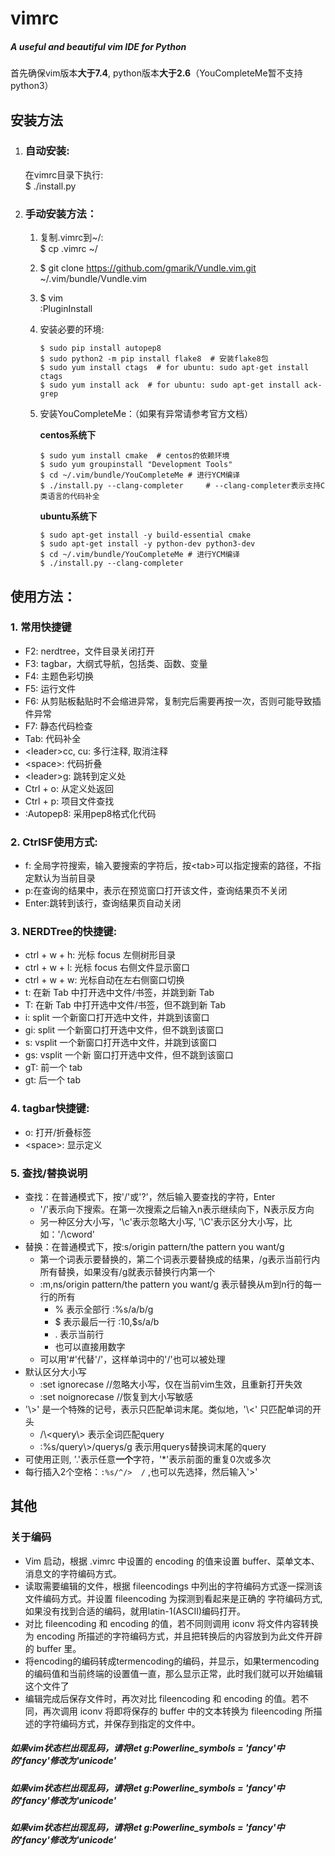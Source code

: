 # vimrc
##### A useful and beautiful vim IDE for Python

首先确保vim版本**大于7.4**, python版本**大于2.6**（YouCompleteMe暂不支持python3）

## 安装方法

1. ### 自动安装:

    在vimrc目录下执行:  
    $ ./install.py

2. ### 手动安装方法：
    1. 复制.vimrc到~/:  
       $ cp .vimrc ~/
    2. $ git clone https://github.com/gmarik/Vundle.vim.git ~/.vim/bundle/Vundle.vim
    3. $ vim  
       :PluginInstall
    4. 安装必要的环境:  

       ```
       $ sudo pip install autopep8
       $ sudo python2 -m pip install flake8  # 安装flake8包
       $ sudo yum install ctags  # for ubuntu: sudo apt-get install ctags
       $ sudo yum install ack  # for ubuntu: sudo apt-get install ack-grep
       ```

    5. 安装YouCompleteMe：（如果有异常请参考官方文档）  
  
       **centos系统下** 
     
       ```
       $ sudo yum install cmake  # centos的依赖环境  
       $ sudo yum groupinstall "Development Tools"  
       $ cd ~/.vim/bundle/YouCompleteMe # 进行YCM编译  
       $ ./install.py --clang-completer     # --clang-completer表示支持C类语言的代码补全
       ```

       **ubuntu系统下**  
     
       ```
       $ sudo apt-get install -y build-essential cmake  
       $ sudo apt-get install -y python-dev python3-dev  
       $ cd ~/.vim/bundle/YouCompleteMe # 进行YCM编译  
       $ ./install.py --clang-completer
       ```

## 使用方法：

### 1. 常用快捷键
  - F2:  nerdtree，文件目录关闭打开
  - F3:  tagbar，大纲式导航，包括类、函数、变量
  - F4:  主题色彩切换
  - F5:  运行文件
  - F6:  从剪贴板黏贴时不会缩进异常，复制完后需要再按一次，否则可能导致插件异常
  - F7:  静态代码检查
  - Tab:  代码补全
  - \<leader\>cc, cu:  多行注释, 取消注释
  - \<space\>:  代码折叠
  - \<leader\>g:  跳转到定义处
  - Ctrl + o:  从定义处返回
  - Ctrl + p:  项目文件查找
  - :Autopep8:  采用pep8格式化代码

### 2. CtrlSF使用方式:  
  - f: 全局字符搜索，输入要搜索的字符后，按\<tab\>可以指定搜索的路径，不指定默认为当前目录  
  - p:在查询的结果中，表示在预览窗口打开该文件，查询结果页不关闭  
  - Enter:跳转到该行，查询结果页自动关闭  

### 3. NERDTree的快捷键:  
  - ctrl + w + h:    光标 focus 左侧树形目录  
  - ctrl + w + l:    光标 focus 右侧文件显示窗口  
  - ctrl + w + w:    光标自动在左右侧窗口切换  
  - t:       在新 Tab 中打开选中文件/书签，并跳到新 Tab  
  - T:       在新 Tab 中打开选中文件/书签，但不跳到新 Tab  
  - i:       split 一个新窗口打开选中文件，并跳到该窗口  
  - gi:      split 一个新窗口打开选中文件，但不跳到该窗口  
  - s:       vsplit 一个新窗口打开选中文件，并跳到该窗口  
  - gs:      vsplit 一个新 窗口打开选中文件，但不跳到该窗口  
  - gT:      前一个 tab  
  - gt:      后一个 tab  

### 4. tagbar快捷键:  
  - o:         打开/折叠标签  
  - \<space\>: 显示定义  

### 5. 查找/替换说明
  - 查找：在普通模式下，按'/'或'?'，然后输入要查找的字符，Enter
      - '/'表示向下搜索。在第一次搜索之后输入n表示继续向下，N表示反方向
      - 另一种区分大小写，'\\c'表示忽略大小写, '\\C'表示区分大小写，比如：'/\\cword'
  - 替换：在普通模式下，按:s/origin pattern/the pattern you want/g
      - 第一个词表示要替换的，第二个词表示要替换成的结果，/g表示当前行内所有替换，如果没有/g就表示替换行内第一个
      - :m,ns/origin pattern/the pattern you want/g 表示替换从m到n行的每一行的所有
          - % 表示全部行 :%s/a/b/g
          - $ 表示最后一行 :10,$s/a/b
          - . 表示当前行
          - 也可以直接用数字
      - 可以用'#'代替'/'，这样单词中的'/'也可以被处理
  - 默认区分大小写
      - :set ignorecase //忽略大小写，仅在当前vim生效，且重新打开失效
      - :set noignorecase //恢复到大小写敏感
  - '\\\>' 是一个特殊的记号，表示只匹配单词末尾。类似地，'\\\<' 只匹配单词的开头
      - /\\\<query\\\>     表示全词匹配query
      - :%s/query\\\>/querys/g     表示用querys替换词末尾的query
  - 可使用正则, '.'表示任意**一个**字符，'\*'表示前面的重复0次或多次
  - 每行插入2个空格：`:%s/^/>  /` ,也可以先选择，然后输入'\>'

## 其他

### 关于编码
- Vim 启动，根据 .vimrc 中设置的 encoding 的值来设置 buffer、菜单文本、消息文的字符编码方式。
- 读取需要编辑的文件，根据 fileencodings 中列出的字符编码方式逐一探测该文件编码方式。并设置 fileencoding 为探测到看起来是正确的 字符编码方式,如果没有找到合适的编码，就用latin-1(ASCII)编码打开。
- 对比 fileencoding 和 encoding 的值，若不同则调用 iconv 将文件内容转换为 encoding 所描述的字符编码方式，并且把转换后的内容放到为此文件开辟的 buffer 里。
- 将encoding的编码转成termencoding的编码，并显示，如果termencoding的编码值和当前终端的设置值一直，那么显示正常，此时我们就可以开始编辑这个文件了
- 编辑完成后保存文件时，再次对比 fileencoding 和 encoding 的值。若不同，再次调用 iconv 将即将保存的 buffer 中的文本转换为 fileencoding 所描述的字符编码方式，并保存到指定的文件中。


##### 如果vim状态栏出现乱码，请将let g:Powerline_symbols = 'fancy'中的'fancy'修改为'unicode'
##### 如果vim状态栏出现乱码，请将let g:Powerline_symbols = 'fancy'中的'fancy'修改为'unicode'
##### 如果vim状态栏出现乱码，请将let g:Powerline_symbols = 'fancy'中的'fancy'修改为'unicode'
